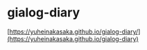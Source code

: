 # gialog-diary

[https://yuheinakasaka.github.io/gialog-diary/](https://yuheinakasaka.github.io/gialog-diary)
